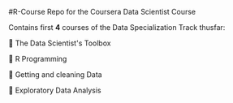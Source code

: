 #R-Course
Repo for the Coursera Data Scientist Course

Contains first **4** courses of the Data Specialization Track thusfar:

:radio_button: The Data Scientist's Toolbox

:radio_button: R Programming

:radio_button: Getting and cleaning Data

:radio_button: Exploratory Data Analysis
